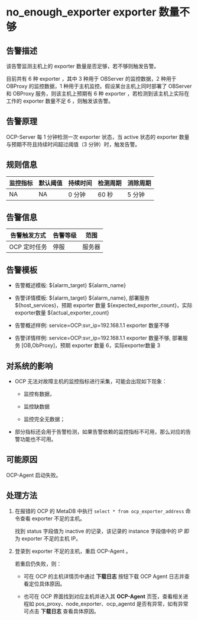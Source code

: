 no_enough_exporter exporter 数量不够 
=====================================================



**告警描述** 
-----------------------------

该告警监测主机上的 exporter 数量是否足够，若不够则触发告警。

目前共有 6 种 exporter ，其中 3 种用于 OBServer 的监控数据，2 种用于 OBProxy 的监控数据，1 种用于主机监控。假设某台主机上同时部署了 OBServer 和 OBProxy 服务，则该主机上预期有 6 种 exporter ，若检测到该主机上实际在工作的 exporter 数量不足 6 ，则触发该告警。

告警原理 
-------------------------

OCP-Server 每 1 分钟检测一次 exporter 状态，当 active 状态的 exporter 数量与预期不符且持续时间超过阈值（3 分钟）时，触发告警。

**规则信息** 
-----------------------------



| 监控指标 | 默认阈值 | 持续时间 | 检测周期 | 消除周期 |
|------|------|------|------|------|
| NA   | NA   | 0 分钟 | 60 秒 | 5 分钟 |



**告警信息** 
-----------------------------



|  告警触发方式  | 告警等级 | 范围  |
|----------|------|-----|
| OCP 定时任务 | 停服   | 服务器 |



**告警模板** 
-----------------------------

* 告警概述模板: \${alarm_target} ${alarm_name}

  

* 告警详情模板: \${alarm_target} \${alarm_name}, 部署服务 \${host_services}，预期 exporter 数量 \${expected_exporter_count}，实际exporter数量 ${actual_exporter_count}

  

* 告警概述样例: service=OCP:svr_ip=192.168.1.1 exporter 数量不够

  

* 告警详情样例: service=OCP:svr_ip=192.168.1.1 exporter 数量不够, 部署服务 [OB,ObProxy\]，预期 exporter 数量 6，实际exporter数量 3

  




**对系统的影响** 
-------------------------------

* OCP 无法对故障主机的监控指标进行采集，可能会出现如下现象：

  * 监控有数据，

    
  
  * 监控缺数据

    
  
  * 监控完全无数据；

    
  

  

* 部分指标还会用于告警检测，如果告警依赖的监控指标不可用，那么对应的告警功能也不可用。

  




**可能原因** 
-----------------------------

OCP-Agent 启动失败。

**处理方法** 
-----------------------------

1. 在报错的 OCP 的 MetaDB 中执行 `select * from ocp_exporter_address` 命令查看 exporter 不足的主机。

   找到 status 字段值为 inactive 的记录，该记录的 instance 字段值中的 IP 即为 exporter 不足的主机 IP。
   

2. 登录到 exporter 不足的主机，重启 OCP-Agent 。


   若重启仍失败，则：
   * 可在 OCP 的主机详情页中通过 **下载日志** 按钮下载 OCP Agent 日志并查看定位具体原因。

     
   
   * 也可在 OCP 界面找到对应主机并进入其 **OCP-Agent** 页签，查看相关进程如 pos_proxy、node_exporter、ocp_agentd 是否有异常，如有异常可点击 **下载日志** 查看具体原因。

     
   

   



